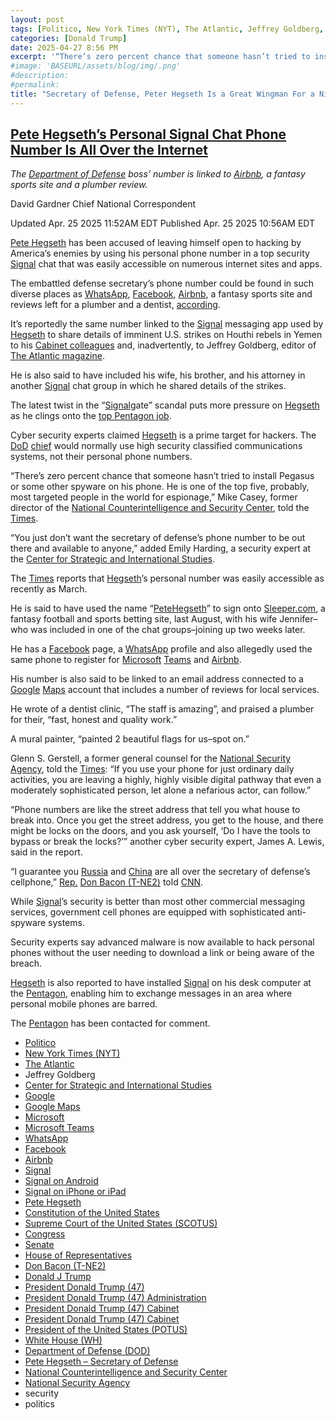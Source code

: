 ```yaml
---
layout: post
tags: [Politico, New York Times (NYT), The Atlantic, Jeffrey Goldberg, Center for Strategic and International Studies, Google, Google Maps, Microsoft, Microsoft Teams, WhatsApp, Facebook, Airbnb, Signal, Signal on Android, Signal on iPhone or iPad, Pete Hegseth, Constitution of the United States, Supreme Court of the United States (SCOTUS), Congress, Senate, House of Representatives, Don Bacon (T-NE2), Donald J Trump, President Donald Trump (47), President Donald Trump (47) Administration, President Donald Trump (47) Cabinet, President Donald Trump (47) Cabinet, President of the United States (POTUS), White House (WH), Department of Defense (DOD), Pete Hegseth – Secretary of Defense, National Counterintelligence and Security Center, National Security Agency, security, politics]
categories: [Donald Trump]
date: 2025-04-27 8:56 PM
excerpt: '“There’s zero percent chance that someone hasn’t tried to install Pegasus or some other spyware on his phone. He is one of the top five, probably, most targeted people in the world for espionage.” – Mike Casey, former director of the National Counterintelligence and Security Center'
#image: 'BASEURL/assets/blog/img/.png'
#description:
#permalink:
title: "Secretary of Defense, Peter Hegseth Is a Great Wingman For a Night 🌙 of Drinking 🍸 and Strip Clubs 👙. Call 867-5309"
---
```



## [Pete Hegseth’s Personal Signal Chat Phone Number Is All Over the Internet](https://www.thedailybeast.com/pete-hegseths-personal-signal-chat-phone-number-is-all-over-the-internet/)

*The [Department of Defense](,https://www.defense.gov/) boss’ number is linked to [Airbnb](https://www.airbnb.com/), a fantasy sports site and a plumber review.*

David Gardner
Chief National Correspondent

Updated Apr. 25 2025 11:52AM EDT
Published Apr. 25 2025 10:56AM EDT

[Pete Hegseth](https://www.linkedin.com/in/petehegseth/) has been accused of leaving himself open to hacking by America’s enemies by using his personal phone number in a top security [Signal](https://signal.org/) chat that was easily accessible on numerous internet sites and apps.

The embattled defense secretary’s phone number could be found in such diverse places as [WhatsApp](https://www.whatsapp.com/), [Facebook](https://www.facebook.com/), [Airbnb](https://www.airbnb.com/), a fantasy sports site and reviews left for a plumber and a dentist, [according](https://www.nytimes.com/2025/04/25/us/politics/pete-hegseth-phone-signal.html).

It’s reportedly the same number linked to the [Signal](https://signal.org/) messaging app used by [Hegseth](https://www.linkedin.com/in/petehegseth/) to share details of imminent U.S. strikes on Houthi rebels in Yemen to his [Cabinet colleagues](https://www.whitehouse.gov/administration/the-cabinet/) and, inadvertently, to Jeffrey Goldberg, editor of [The Atlantic magazine](https://www.theatlantic.com/).

He is also said to have included his wife, his brother, and his attorney in another [Signal](https://signal.org/) chat group in which he shared details of the strikes.

The latest twist in the “[Signal](https://signal.org/)gate” scandal puts more pressure on [Hegseth](https://www.linkedin.com/in/petehegseth/) as he clings onto the [top Pentagon job](https://www.defense.gov/About/Biographies/Biography/Article/4040890/hon-pete-hegseth/).

Cyber security experts claimed [Hegseth](https://www.defense.gov/About/Biographies/Biography/Article/4040890/hon-pete-hegseth/) is a prime target for hackers. The [DoD](https://www.defense.gov/) [chief](https://www.defense.gov/About/Biographies/Biography/Article/4040890/hon-pete-hegseth/) would normally use high security classified communications systems, not their personal phone numbers.

“There’s zero percent chance that someone hasn’t tried to install Pegasus or some other spyware on his phone. He is one of the top five, probably, most targeted people in the world for espionage,” Mike Casey, former director of the [National Counterintelligence and Security Center](https://www.dni.gov/index.php/ncsc-home), told the [Times](https://www.nytimes.com/).

“You just don’t want the secretary of defense’s phone number to be out there and available to anyone,” added Emily Harding, a security expert at the [Center for Strategic and International Studies](https://www.csis.org/).

The [Times](https://www.nytimes.com=) reports that [Hegseth](https://www.linkedin.com/in/petehegseth/)’s personal number was easily accessible as recently as March.

He is said to have used the name “[PeteHegseth](https://www.linkedin.com/in/petehegseth/)” to sign onto [Sleeper.com](https://sleeper.com), a fantasy football and sports betting site, last August, with his wife Jennifer–who was included in one of the chat groups–joining up two weeks later.

He has a [Facebook](https://www.facebook.com/) page, a [WhatsApp](https://www.whatsapp.com/) profile and also allegedly used the same phone to register for [Microsoft](https://www.microsoft.com/) [Teams](https://www.microsoft.com/teams/) and [Airbnb](https://www.airbnb.com/).

His number is also said to be linked to an email address connected to a [Google](https;//www.google.com/) [Maps](https://www.google.com/maps) account that includes a number of reviews for local services.

He wrote of a dentist clinic, “The staff is amazing”, and praised a plumber for their, “fast, honest and quality work.”

A mural painter, “painted 2 beautiful flags for us–spot on.”

Glenn S. Gerstell, a former general counsel for the [National Security Agency](,https://www.nsa.gov/), told the [Times](https://www.nytimes.com/): “If you use your phone for just ordinary daily activities, you are leaving a highly, highly visible digital pathway that even a moderately sophisticated person, let alone a nefarious actor, can follow.”

“Phone numbers are like the street address that tell you what house to break into. Once you get the street address, you get to the house, and there might be locks on the doors, and you ask yourself, ‘Do I have the tools to bypass or break the locks?’” another cyber security expert, James A. Lewis, said in the report.

“I guarantee you [Russia](http://kremlin.ru/) and [China](https://www.gov.cn/) are all over the secretary of defense’s cellphone,” [Rep.](https://www.house.gov/) [Don Bacon (T-NE2)](https://bacon.house.gov/) told [CNN](https://www.cnn.com/).

While [Signal](https://signal.org/)’s security is better than most other commercial messaging services, government cell phones are equipped with sophisticated anti-spyware systems.

Security experts say advanced malware is now available to hack personal phones without the user needing to download a link or being aware of the breach.

[Hegseth](https://www.linkedin.com/in/petehegseth/) is also reported to have installed [Signal](https://signal.org/) on his desk computer at the [Pentagon](https://www.defense.gov/), enabling him to exchange messages in an area where personal mobile phones are barred.

The [Pentagon](https://www.defense.gov/) has been contacted for comment.

- [Politico](https://www.politico.com/)
- [New York Times (NYT)](https://www.nytimes.com/)
- [The Atlantic](https://www.theatlantic.com/)
- Jeffrey Goldberg
- [Center for Strategic and International Studies](https://www.csis.org/)
- [Google](https://www.google.com/)
- [Google Maps](https://maps.google.com/)
- [Microsoft](https://www.microsoft.com/)
- [Microsoft Teams](https://www.microsoft.com/teams/)
- [WhatsApp](https://www.whatsapp.com/)
- [Facebook](https://www.facebook.com/)
- [Airbnb](https://www.airbnb.com/)
- [Signal](https://signal.org/download/)
- [Signal on Android](https://play.google.com/store/apps/details?id=org.thoughtcrime.securesms)
- [Signal on iPhone or iPad](https://apps.apple.com/us/app/signal-private-messenger/id874139669)
- [Pete Hegseth](https://www.linkedin.com/in/petehegseth/)
- [Constitution of the United States](https://constitution.congress.gov/)
- [Supreme Court of the United States (SCOTUS)](https://www.supremecourt.gov/)
- [Congress](https://www.congress.gov/)
- [Senate](https://www.senate.gov/)
- [House of Representatives](https://www.house.gov/)
- [Don Bacon (T-NE2)](https://bacon.house.gov/)
- [Donald J Trump](https://www.donaldjtrump.com/)
- [President Donald Trump (47)](https://www.whitehouse.gov/)
- [President Donald Trump (47) Administration](https://www.whitehouse.gov/administration)
- [President Donald Trump (47) Cabinet](https://www.whitehouse.gov/administration/the-cabinet/)
- [President Donald Trump (47) Cabinet](https://www.whitehouse.gov/administration/the-cabinet/)
- [President of the United States (POTUS)](https://www.whitehouse.gov/)
- [White House (WH)](https://www.whitehouse.gov/)
- [Department of Defense (DOD)](https://www.defense.gov/)
- [Pete Hegseth – Secretary of Defense](https://www.defense.gov/About/Biographies/Biography/Article/4040890/hon-pete-hegseth/)
- [National Counterintelligence and Security Center](https://www.dni.gov/index.php/ncsc-home)
- [National Security Agency](,https://www.nsa.gov/)
- security 
- politics 